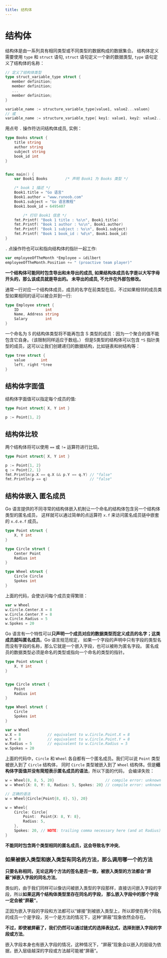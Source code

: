 ```yaml
---
title: 结构体
---
```

# 结构体
结构体是由一系列具有相同类型或不同类型的数据构成的数据集合。
结构体定义需要使用 `type` 和 `struct` 语句, `struct` 语句定义一个新的数据类型, `type` 语句定义了结构体的名称：
```go
// 定义了结构体类型
type struct_variable_type struct {
   member definition;
   member definition;
   ...
   member definition;
}

variable_name := structure_variable_type{value1, value2...valuen}
// 或
variable_name := structure_variable_type{ key1: value1, key2: value2..., keyn: valuen}
```

用点号 `.` 操作符访问结构体成员, 实例：
```go
type Books struct {
	title string
	author string
	subject string
	book_id int
}


func main() {
	var Book1 Books        /* 声明 Book1 为 Books 类型 */

	/* book 1 描述 */
	Book1.title = "Go 语言"
	Book1.author = "www.runoob.com"
	Book1.subject = "Go 语言教程"
	Book1.book_id = 6495407

		/* 打印 Book1 信息 */
	fmt.Printf( "Book 1 title : %s\n", Book1.title)
	fmt.Printf( "Book 1 author : %s\n", Book1.author)
	fmt.Printf( "Book 1 subject : %s\n", Book1.subject)
	fmt.Printf( "Book 1 book_id : %d\n", Book1.book_id)
}
```
`.` 点操作符也可以和指向结构体的指针一起工作:
```go
var employeeOfTheMonth *Employee = &dilbert
employeeOfTheMonth.Position += " (proactive team player)"
```

**一个结构体可能同时包含导出和未导出的成员, 如果结构体成员名字是以大写字母开头的，那么该成员就是导出的。
未导出的成员, 不允许在外部包修改。**

通常一行对应一个结构体成员，成员的名字在前类型在后，不过如果相邻的成员类型如果相同的话可以被合并到一行:
```go
type Employee struct {
	ID            int
	Name, Address string
	Salary        int
}
```

一个命名为 S 的结构体类型将不能再包含 S 类型的成员：因为一个聚合的值不能包含它自身。（该限制同样适应于数组。）
但是S类型的结构体可以包含 `*S` 指针类型的成员，这可以让我们创建递归的数据结构，比如链表和树结构等：
```go
type tree struct {
	value       int
	left, right *tree
}
```


## 结构体字面值

结构体字面值可以指定每个成员的值:
```go
type Point struct{ X, Y int }

p := Point{1, 2}
```

## 结构体比较

两个结构体将可以使用 `==` 或 `!=` 运算符进行比较。
```go
type Point struct{ X, Y int }

p := Point{1, 2}
q := Point{2, 1}
fmt.Println(p.X == q.X && p.Y == q.Y) // "false"
fmt.Println(p == q)                   // "false"
```

## 结构体嵌入 匿名成员
Go 语言提供的不同寻常的结构体嵌入机制让一个命名的结构体包含另一个结构体类型的匿名成员，
这样就可以通过简单的点运算符 `x.f` 来访问匿名成员链中嵌套的 `x.d.e.f` 成员。
```go
type Point struct {
    X, Y int
}

type Circle struct {
    Center Point
    Radius int
}

type Wheel struct {
    Circle Circle
    Spokes int
}
```

上面的代码，会使访问每个成员变得繁琐：
```go
var w Wheel
w.Circle.Center.X = 8
w.Circle.Center.Y = 8
w.Circle.Radius = 5
w.Spokes = 20
```

Go 语言有一个特性可以**只声明一个成员对应的数据类型而定义成员的名字；这类成员就叫匿名成员**。Go 语言规范规定，
如果一个字段的声明中只有字段的类型名而没有字段的名称，那么它就是一个嵌入字段，也可以被称为匿名字段。
匿名成员的数据类型必须是命名的类型或指向一个命名的类型的指针。
```go
type Point struct {
    X, Y int
}


type Circle struct {
    Point
    Radius int
}

type Wheel struct {
    Circle
    Spokes int
}

var w Wheel
w.X = 8            // equivalent to w.Circle.Point.X = 8
w.Y = 8            // equivalent to w.Circle.Point.Y = 8
w.Radius = 5       // equivalent to w.Circle.Radius = 5
w.Spokes = 20
```

上面的代码中，`Circle` 和 `Wheel` 各自都有一个匿名成员。我们可以说 `Point` 类型被嵌入到了 `Circle` 结构体，
同时 `Circle` 类型被嵌入到了 `Wheel` 结构体。但是**结构体字面值并没有简短表示匿名成员的语法**，所以下面的代码，
会编译失败：
```go
w = Wheel{8, 8, 5, 20}                       // compile error: unknown fields
w = Wheel{X: 8, Y: 8, Radius: 5, Spokes: 20} // compile error: unknown fields

// 正确的语法
w = Wheel{Circle{Point{8, 8}, 5}, 20}

w = Wheel{
    Circle: Circle{
        Point:  Point{X: 8, Y: 8},
        Radius: 5,
    },
    Spokes: 20, // NOTE: trailing comma necessary here (and at Radius)
}
```

**不能同时包含两个类型相同的匿名成员，这会导致名字冲突**。

### 如果被嵌入类型和嵌入类型有同名的方法，那么调用哪一个的方法
**只要名称相同，无论这两个方法的签名是否一致，被嵌入类型的方法都会“屏蔽”掉嵌入字段的同名方法**。

类似的，由于我们同样可以像访问被嵌入类型的字段那样，直接访问嵌入字段的字段，所以**如果这两个结构体类型里存在同名的字段，
那么嵌入字段中的那个字段一定会被“屏蔽”**。

正因为嵌入字段的字段和方法都可以“嫁接”到被嵌入类型上，所以即使在两个同名的成员一个是字段，另一个是方法的情况下，这种“屏蔽”现象依然会存在。

**不过，即使被屏蔽了，我们仍然可以通过链式的选择表达式，选择到嵌入字段的字段或方法**。

嵌入字段本身也有嵌入字段的情况，这种情况下，“屏蔽”现象会以嵌入的层级为依据，嵌入层级越深的字段或方法越可能被“屏蔽”。